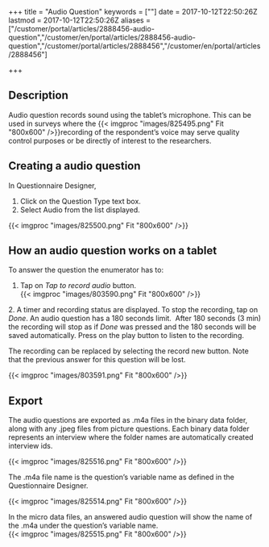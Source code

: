 ﻿+++
title = "Audio Question"
keywords = [""]
date = 2017-10-12T22:50:26Z
lastmod = 2017-10-12T22:50:26Z
aliases = ["/customer/portal/articles/2888456-audio-question","/customer/en/portal/articles/2888456-audio-question","/customer/portal/articles/2888456","/customer/en/portal/articles/2888456"]

+++

Description 
------------

Audio question records sound using the tablet’s microphone. This can be
used in surveys where the {{< imgproc "images/825495.png" Fit "800x600" />}}recording of the
respondent’s voice may serve quality control purposes or be directly of
interest to the researchers.

  Creating a audio question 
---------------------------

In Questionnaire Designer,

1.  Click on the Question Type text box.
2.  Select Audio from the list displayed.

{{< imgproc "images/825500.png" Fit "800x600" />}} 

How an audio question works on a tablet 
----------------------------------------

To answer the question the enumerator has to:  
  
1. Tap on *Tap to record audio* button.  
​{{< imgproc "images/803590.png" Fit "800x600" />}}

2. A timer and recording status are displayed. To stop the recording,
tap on *Done*. An audio question has a 180 seconds limit.  After 180
seconds (3 min) the recording will stop as if *Done* was pressed and the
180 seconds will be saved automatically. Press on the play button to
listen to the recording.   
  
The recording can be replaced by selecting the record new button. Note
that the previous answer for this question will be lost.  
  
{{< imgproc "images/803591.png" Fit "800x600" />}}

 Export 
--------

The audio questions are exported as .m4a files in the binary data
folder, along with any .jpeg files from picture questions. Each binary
data folder represents an interview where the folder names are
automatically created interview ids.   
  
{{< imgproc "images/825516.png" Fit "800x600" />}}  
  
The .m4a file name is the question’s variable name as defined in the
Questionnaire Designer.  
  
{{< imgproc "images/825514.png" Fit "800x600" />}}  
  
In the micro data files, an answered audio question will show the name
of the .m4a under the question’s variable name.  
{{< imgproc "images/825515.png" Fit "800x600" />}}
